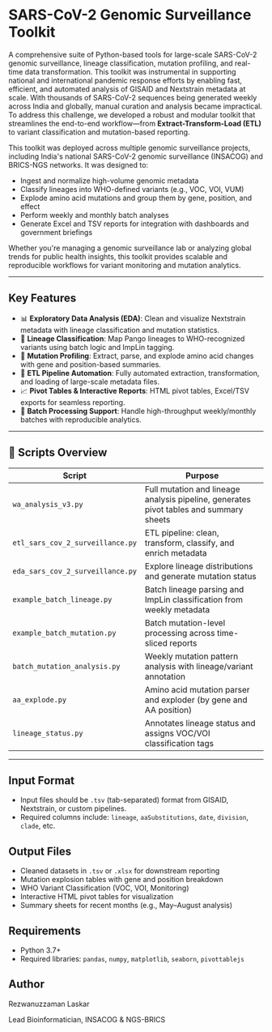 # SARS-CoV-2 Genomic Surveillance Toolkit

A comprehensive suite of Python-based tools for large-scale SARS-CoV-2 genomic surveillance, lineage classification, mutation profiling, and real-time data transformation. This toolkit was instrumental in supporting national and international pandemic response efforts by enabling fast, efficient, and automated analysis of GISAID and Nextstrain metadata at scale. With thousands of SARS-CoV-2 sequences being generated weekly across India and globally, manual curation and analysis became impractical. To address this challenge, we developed a robust and modular toolkit that streamlines the end-to-end workflow—from **Extract-Transform-Load (ETL)** to variant classification and mutation-based reporting.

This toolkit was deployed across multiple genomic surveillance projects, including India's national SARS-CoV-2 genomic surveillance (INSACOG) and BRICS-NGS networks. It was designed to:

- Ingest and normalize high-volume genomic metadata
- Classify lineages into WHO-defined variants (e.g., VOC, VOI, VUM)
- Explode amino acid mutations and group them by gene, position, and effect
- Perform weekly and monthly batch analyses
- Generate Excel and TSV reports for integration with dashboards and government briefings

Whether you're managing a genomic surveillance lab or analyzing global trends for public health insights, this toolkit provides scalable and reproducible workflows for variant monitoring and mutation analytics.

---

## Key Features

- 📊 **Exploratory Data Analysis (EDA)**: Clean and visualize Nextstrain metadata with lineage classification and mutation statistics.
- 🧬 **Lineage Classification**: Map Pango lineages to WHO-recognized variants using batch logic and ImpLin tagging.
- 🔬 **Mutation Profiling**: Extract, parse, and explode amino acid changes with gene and position-based summaries.
- 📁 **ETL Pipeline Automation**: Fully automated extraction, transformation, and loading of large-scale metadata files.
- 📈 **Pivot Tables & Interactive Reports**: HTML pivot tables, Excel/TSV exports for seamless reporting.
- 🧠 **Batch Processing Support**: Handle high-throughput weekly/monthly batches with reproducible analytics.

---

## 🧪 Scripts Overview

| Script | Purpose |
|--------|---------|
| `wa_analysis_v3.py` | Full mutation and lineage analysis pipeline, generates pivot tables and summary sheets |
| `etl_sars_cov_2_surveillance.py` | ETL pipeline: clean, transform, classify, and enrich metadata |
| `eda_sars_cov_2_surveillance.py` | Explore lineage distributions and generate mutation status |
| `example_batch_lineage.py` | Batch lineage parsing and ImpLin classification from weekly metadata |
| `example_batch_mutation.py` | Batch mutation-level processing across time-sliced reports |
| `batch_mutation_analysis.py` | Weekly mutation pattern analysis with lineage/variant annotation |
| `aa_explode.py` | Amino acid mutation parser and exploder (by gene and AA position) |
| `lineage_status.py` | Annotates lineage status and assigns VOC/VOI classification tags |

---

## Input Format

- Input files should be `.tsv` (tab-separated) format from GISAID, Nextstrain, or custom pipelines.
- Required columns include: `lineage`, `aaSubstitutions`, `date`, `division`, `clade`, etc.

## Output Files

- Cleaned datasets in `.tsv` or `.xlsx` for downstream reporting
- Mutation explosion tables with gene and position breakdown
- WHO Variant Classification (VOC, VOI, Monitoring)
- Interactive HTML pivot tables for visualization
- Summary sheets for recent months (e.g., May–August analysis)


## Requirements

- Python 3.7+
- Required libraries: `pandas`, `numpy`, `matplotlib`, `seaborn`, `pivottablejs`


## Author

Rezwanuzzaman Laskar

Lead Bioinformatician, INSACOG & NGS-BRICS
